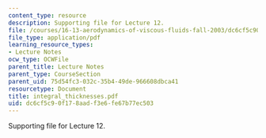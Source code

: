 ```yaml
---
content_type: resource
description: Supporting file for Lecture 12.
file: /courses/16-13-aerodynamics-of-viscous-fluids-fall-2003/dc6cf5c90f178aadf3e6fe67b77ec503_integral_thicknesses.pdf
file_type: application/pdf
learning_resource_types:
- Lecture Notes
ocw_type: OCWFile
parent_title: Lecture Notes
parent_type: CourseSection
parent_uid: 75d54fc3-032c-35b4-49de-966608dbca41
resourcetype: Document
title: integral_thicknesses.pdf
uid: dc6cf5c9-0f17-8aad-f3e6-fe67b77ec503
---
```

Supporting file for Lecture 12.

